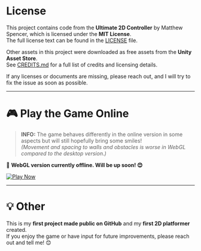 # License  

This project contains code from the **Ultimate 2D Controller** by Matthew Spencer, which is licensed under the **MIT License**.  
The full license text can be found in the [LICENSE](LICENSE) file.  

Other assets in this project were downloaded as free assets from the **Unity Asset Store**.  
See [CREDITS.md](CREDITS.md) for a full list of credits and licensing details.  

If any licenses or documents are missing, please reach out, and I will try to fix the issue as soon as possible.  

---

# 🎮 Play the Game Online  

> **INFO:** The game behaves differently in the online version in some aspects but will still hopefully bring some smiles!  
> *(Movement and spacing to walls and obstacles is worse in WebGL compared to the desktop version.)*

🔹 **WebGL version currently offline. Will be up soon! 😊**  

[![Play Now](https://img.shields.io/badge/Play-Now-brightgreen?style=for-the-badge)](#)  

---

# 💡 Other  

This is my **first project made public on GitHub** and my **first 2D platformer** created.  
If you enjoy the game or have input for future improvements, please reach out and tell me! 😊  
